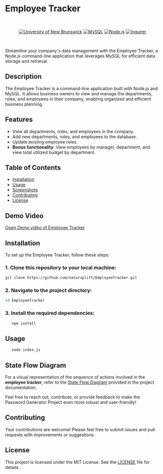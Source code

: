 # Employee Tracker

<br/>
<p align="center">
    <a href="https://unb.ca/cel/bootcamps/coding.html">
        <img alt="University of New Brunswick" src="https://img.shields.io/static/v1.svg?label=bootcamp&message=UNB&color=red" /></a>
        <a href="" >
        <img alt="MySQL" src="https://img.shields.io/static/v1.svg?label=MySQL&message=Database&color=orange" /></a>
    <a href="" >
        <img alt="Node.js" src="https://img.shields.io/static/v1.svg?label=Node.js&message=Runtime&color=green" /></a>
    <a href="" >
        <img alt="Inquirer" src="https://img.shields.io/static/v1.svg?label=Inquirer.js&message=CLI&color=blue" /></a>
</p>
<br/>

Streamline your company's data management with the Employee Tracker, a Node.js command-line application that leverages MySQL for efficient data storage and retrieval.

## Description

The Employee Tracker is a command-line application built with Node.js and MySQL. It allows business owners to view and manage the departments, roles, and employees in their company, enabling organized and efficient business planning.

## Features

- View all departments, roles, and employees in the company.
- Add new departments, roles, and employees to the database.
- Update existing employee roles.
- **Bonus functionality**: View employees by manager, department, and view total utilized budget by department.

## Table of Contents

- [Installation](#installation)
- [Usage](#usage)
- [Screenshots](#screenshots)
- [Contributing](#contributing)
- [License](#license)

## Demo Video
[Open Demo video of Employee Tracker][employee-tracker]

## Installation

To set up the Employee Tracker, follow these steps:

### 1. Clone this repository to your local machine:

```bash
git clone https://github.com/naturuplift/EmployeeTracker.git
```

### 2. Navigate to the project directory:
```bash
cd EmployeeTracker
```

### 3. Install the required dependencies:
```bash
   npm install
```

## Usage
```bash
   node index.js
```

## State Flow Diagram
For a visual representation of the sequence of actions involved in the **employee tracker**, refer to the [State Flow Diagram][state-flow] provided in the project documentation.

Feel free to reach out, contribute, or provide feedback to make the Password Generator Project even more robust and user-friendly!

## Contributing

Your contributions are welcome! Please feel free to submit issues and pull requests with improvements or suggestions.

## License

This project is licensed under the MIT License. See the [LICENSE][MIT] file for details.

[employee-tracker]: <https://drive.google.com/file/d/1sUGqjejlIFwNWmY30KaKKaGPxe695GCR/view>
[state-flow]: <https://github.com/naturuplift/EmployeeTracker/blob/main/assets/Employee%20Tracking%20State%20Diagram%20v1.png>
[MIT]: <https://github.com/naturuplift/EmployeeTracker/blob/main/LICENSE>
